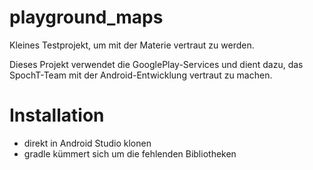 # playground_maps
Kleines Testprojekt, um mit der Materie vertraut zu werden.

Dieses Projekt verwendet die GooglePlay-Services und dient dazu, das SpochT-Team mit der Android-Entwicklung vertraut zu machen.

# Installation
- direkt in Android Studio klonen
- gradle kümmert sich um die fehlenden Bibliotheken


